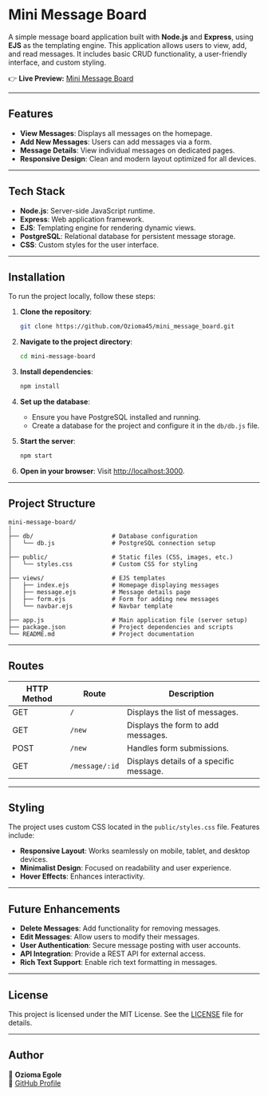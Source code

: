 # Mini Message Board

A simple message board application built with **Node.js** and **Express**, using **EJS** as the templating engine. This application allows users to view, add, and read messages. It includes basic CRUD functionality, a user-friendly interface, and custom styling.

👉 **Live Preview:** [Mini Message Board](https://mini-message-board-nvrp.onrender.com/)

---

## Features

- **View Messages**: Displays all messages on the homepage.
- **Add New Messages**: Users can add messages via a form.
- **Message Details**: View individual messages on dedicated pages.
- **Responsive Design**: Clean and modern layout optimized for all devices.

---

## Tech Stack

- **Node.js**: Server-side JavaScript runtime.
- **Express**: Web application framework.
- **EJS**: Templating engine for rendering dynamic views.
- **PostgreSQL**: Relational database for persistent message storage.
- **CSS**: Custom styles for the user interface.

---

## Installation

To run the project locally, follow these steps:

1. **Clone the repository**:

   ```bash
   git clone https://github.com/Ozioma45/mini_message_board.git
   ```

2. **Navigate to the project directory**:

   ```bash
   cd mini-message-board
   ```

3. **Install dependencies**:

   ```bash
   npm install
   ```

4. **Set up the database**:

   - Ensure you have PostgreSQL installed and running.
   - Create a database for the project and configure it in the `db/db.js` file.

5. **Start the server**:

   ```bash
   npm start
   ```

6. **Open in your browser**:
   Visit [http://localhost:3000](http://localhost:3000).

---

## Project Structure

```
mini-message-board/
│
├── db/                      # Database configuration
│   └── db.js                # PostgreSQL connection setup
│
├── public/                  # Static files (CSS, images, etc.)
│   └── styles.css           # Custom CSS for styling
│
├── views/                   # EJS templates
│   ├── index.ejs            # Homepage displaying messages
│   ├── message.ejs          # Message details page
│   ├── form.ejs             # Form for adding new messages
│   └── navbar.ejs           # Navbar template
│
├── app.js                   # Main application file (server setup)
├── package.json             # Project dependencies and scripts
└── README.md                # Project documentation
```

---

## Routes

| HTTP Method | Route          | Description                             |
| ----------- | -------------- | --------------------------------------- |
| GET         | `/`            | Displays the list of messages.          |
| GET         | `/new`         | Displays the form to add messages.      |
| POST        | `/new`         | Handles form submissions.               |
| GET         | `/message/:id` | Displays details of a specific message. |

---

## Styling

The project uses custom CSS located in the `public/styles.css` file. Features include:

- **Responsive Layout**: Works seamlessly on mobile, tablet, and desktop devices.
- **Minimalist Design**: Focused on readability and user experience.
- **Hover Effects**: Enhances interactivity.

---

## Future Enhancements

- **Delete Messages**: Add functionality for removing messages.
- **Edit Messages**: Allow users to modify their messages.
- **User Authentication**: Secure message posting with user accounts.
- **API Integration**: Provide a REST API for external access.
- **Rich Text Support**: Enable rich text formatting in messages.

---

## License

This project is licensed under the MIT License. See the [LICENSE](LICENSE) file for details.

---

## Author

👤 **Ozioma Egole**  
🔗 [GitHub Profile](https://github.com/ozioma45)
